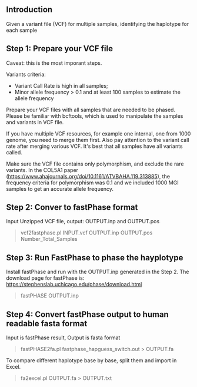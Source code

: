 ## Introduction

Given a variant file (VCF) for multiple samples, identifying the haplotype for each sample

## Step 1: Prepare your VCF file

Caveat: this is the most imporant steps.

Variants criteria: 
- Variant Call Rate is high in all samples;
- Minor allele frequency > 0.1 and at least 100 samples to estimate the allele frequency

Prepare your VCF files with all samples that are needed to be phased. Please be familiar with bcftools, which is used to manipulate the samples and variants in VCF file. 

If you have multiple VCF resources, for example one internal, one from 1000 genome, you need to merge them first. Also pay attention to the variant call rate after merging various VCF. It's best that all samples have all variants called. 

Make sure the VCF file contains only polymorphism, and exclude the rare variants. In the COL5A1 paper (https://www.ahajournals.org/doi/10.1161/ATVBAHA.119.313885), the frequency criteria for polymorphism was 0.1 and we included 1000 MGI samples to get an accurate allele frequency.

## Step 2: Conver to fastPhase format

Input Unzipped VCF file, output: OUTPUT.inp and OUTPUT.pos

> vcf2fastphase.pl INPUT.vcf OUTPUT.inp OUTPUT.pos Number_Total_Samples

## Step 3: Run FastPhase to phase the hayplotype

Install fastPhase and run with the OUTPUT.inp generated in the Step 2. The download page for fastPhase is: https://stephenslab.uchicago.edu/phase/download.html

> fastPHASE OUTPUT.inp

## Step 4: Convert fastPhase output to human readable fasta format

Input is fastPhase result, Output is fasta format

> fastPHASE2fa.pl fastphase_hapguess_switch.out > OUTPUT.fa

To compare different haplotype base by base, split them and import in Excel. 

> fa2excel.pl  OUTPUT.fa > OUTPUT.txt
